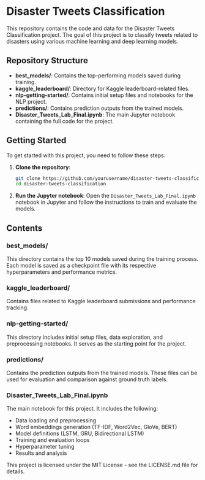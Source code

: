 # Disaster Tweets Classification

This repository contains the code and data for the Disaster Tweets Classification project. The goal of this project is to classify tweets related to disasters using various machine learning and deep learning models.

## Repository Structure

- **best_models/**: Contains the top-performing models saved during training.
- **kaggle_leaderboard/**: Directory for Kaggle leaderboard-related files.
- **nlp-getting-started/**: Contains initial setup files and notebooks for the NLP project.
- **predictions/**: Contains prediction outputs from the trained models.
- **Disaster_Tweets_Lab_Final.ipynb**: The main Jupyter notebook containing the full code for the project.

## Getting Started

To get started with this project, you need to follow these steps:

1. **Clone the repository**:
    ```bash
    git clone https://github.com/yourusername/disaster-tweets-classification.git
    cd disaster-tweets-classification
    ```

2. **Run the Jupyter notebook**:
    Open the `Disaster_Tweets_Lab_Final.ipynb` notebook in Jupyter and follow the instructions to train and evaluate the models.

## Contents

### best_models/
This directory contains the top 10 models saved during the training process. Each model is saved as a checkpoint file with its respective hyperparameters and performance metrics.

### kaggle_leaderboard/
Contains files related to Kaggle leaderboard submissions and performance tracking.

### nlp-getting-started/
This directory includes initial setup files, data exploration, and preprocessing notebooks. It serves as the starting point for the project.

### predictions/
Contains the prediction outputs from the trained models. These files can be used for evaluation and comparison against ground truth labels.

### Disaster_Tweets_Lab_Final.ipynb
The main notebook for this project. It includes the following:
- Data loading and preprocessing
- Word embeddings generation (TF-IDF, Word2Vec, GloVe, BERT)
- Model definitions (LSTM, GRU, Bidirectional LSTM)
- Training and evaluation loops
- Hyperparameter tuning
- Results and analysis


This project is licensed under the MIT License - see the LICENSE.md file for details.

